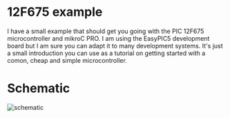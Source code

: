 12F675 example
==============

I have a small example that should get you going with the PIC
12F675 microcontroller and mikroC PRO. I am using the
EasyPIC5 development board but I am sure you can adapt it to many
development systems. It's just a small introduction you can use
as a tutorial on getting started with a comon, cheap and simple
microcontroller.

Schematic
=========

![schematic](https://github.com/silviuvulcan/mikroc_bits/blob/master/12F675_leds_example/schema_12f675_leds.png?raw=true "Schematic")
